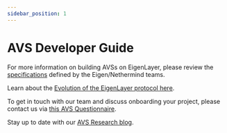 ```yaml
---
sidebar_position: 1
---
```


# AVS Developer Guide

For more information on building AVSs on EigenLayer, please review the [specifications](https://eigen.nethermind.io/docs/introduction) defined by the Eigen/Nethermind teams.

Learn about the [Evolution of the EigenLayer protocol here](https://www.blog.eigenlayer.xyz/p/0155b871-9856-4c1b-a4b9-983d67ccba37/).

To get in touch with our team and discuss onboarding your project, please contact us via [this AVS Questionnaire](https://forms.gle/9tGCWXTp2AsR9hSZ8).

Stay up to date with our [AVS Research blog](https://www.blog.eigenlayer.xyz/tag/avs-research/).
